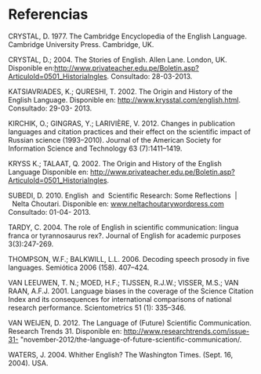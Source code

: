 # Referencias 

CRYSTAL,  D.  1977.  The  Cambridge  Encyclopedia  of  the  English  Language. Cambridge University Press. Cambridge, UK.	
				
CRYSTAL, D.; 2004. The Stories of English. Allen Lane. London, UK. Disponible en:http://www.privateacher.edu.pe/Boletin.asp?ArticuloId=0501_HistoriaIngles. Consultado: 28-03-2013.	

KATSIAVRIADES, K.; QURESHI, T. 2002. The Origin and History of  the English Language. Disponible en: http://www.krysstal.com/english.html. Consultado: 29-03- 2013.	

KIRCHIK,   O.;   GINGRAS,   Y.;   LARIVIÈRE,   V.   2012.   Changes   in   publication languages and citation practices and their effect on the scientific impact of Russian science (1993–2010). Journal of the American Society for Information Science and Technology 63 (7):1411–1419.	

KRYSS K.; TALAAT, Q.  2002.   The Origin and History of the English Language Disponible en: http://www.privateacher.edu.pe/Boletin.asp?ArticuloId=0501_HistoriaIngles. 					

SUBEDI,  D.  2010. English  and  Scientific Research: Some Reflections  |  Nelta Choutari. Disponible en: www.neltachoutarywordpress.com  Consultado: 01-04- 2013.

TARDY, C. 2004. The role of English in scientific communication: lingua franca or
tyrannosaurus rex?. Journal of English for academic purposes 3(3):247-269.

THOMPSON,  W.F.;  BALKWILL,  L.L.  2006.  Decoding  speech  prosody  in  five languages. Semiótica 2006 (158). 407–424.

VAN  LEEUWEN,  T.  N.;  MOED,  H.F.;  TIJSSEN,  R.J.W.;  VISSER,  M.S.;  VAN
RAAN, A.F.J. 2001. Language biases in the coverage of the Science Citation Index and   its   consequences   for   international   comparisons   of   national   research performance. Scientometrics 51 (1): 335–346.

VAN  WEIJEN,  D.  2012.  The  Language  of  (Future)  Scientific  Communication. Research   Trends   31.   Disponible   en: http://www.researchtrends.com/issue-31- "november-2012/the-language-of-future-scientific-communication/.  

WATERS,  J.  2004.  Whither  English?  The  Washington  Times.  (Sept.  16,  2004). USA.						
